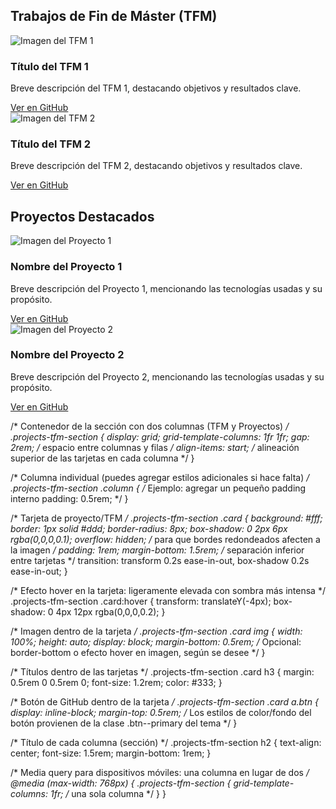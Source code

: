 <div class="projects-tfm-section">
  <!-- Columna 1: Trabajos de Fin de Máster -->
  <div class="column tfm-column">
    <h2>Trabajos de Fin de Máster (TFM)</h2>
    <!-- Tarjeta TFM 1 -->
    <div class="card">
      <img src="URL_IMAGEN_TFM1" alt="Imagen del TFM 1">
      <h3>Título del TFM 1</h3>
      <p>Breve descripción del TFM 1, destacando objetivos y resultados clave.</p>
      <a href="https://github.com/usuario/TFM1" class="btn btn--primary" target="_blank">Ver en GitHub</a>
    </div>
    <!-- Tarjeta TFM 2 (opcional) -->
    <div class="card">
      <img src="URL_IMAGEN_TFM2" alt="Imagen del TFM 2">
      <h3>Título del TFM 2</h3>
      <p>Breve descripción del TFM 2, destacando objetivos y resultados clave.</p>
      <a href="https://github.com/usuario/TFM2" class="btn btn--primary" target="_blank">Ver en GitHub</a>
    </div>
    <!-- ...añadir más tarjetas de TFM si es necesario -->
  </div>

  <!-- Columna 2: Proyectos Destacados -->
  <div class="column projects-column">
    <h2>Proyectos Destacados</h2>
    <!-- Tarjeta Proyecto 1 -->
    <div class="card">
      <img src="URL_IMAGEN_PROY1" alt="Imagen del Proyecto 1">
      <h3>Nombre del Proyecto 1</h3>
      <p>Breve descripción del Proyecto 1, mencionando las tecnologías usadas y su propósito.</p>
      <a href="https://github.com/usuario/Proyecto1" class="btn btn--primary" target="_blank">Ver en GitHub</a>
    </div>
    <!-- Tarjeta Proyecto 2 -->
    <div class="card">
      <img src="URL_IMAGEN_PROY2" alt="Imagen del Proyecto 2">
      <h3>Nombre del Proyecto 2</h3>
      <p>Breve descripción del Proyecto 2, mencionando las tecnologías usadas y su propósito.</p>
      <a href="https://github.com/usuario/Proyecto2" class="btn btn--primary" target="_blank">Ver en GitHub</a>
    </div>
    <!-- ...añadir más tarjetas de proyectos según sea necesario -->
  </div>
</div>

/* Contenedor de la sección con dos columnas (TFM y Proyectos) */
.projects-tfm-section {
  display: grid;
  grid-template-columns: 1fr 1fr;
  gap: 2rem;               /* espacio entre columnas y filas */
  align-items: start;      /* alineación superior de las tarjetas en cada columna */
}

/* Columna individual (puedes agregar estilos adicionales si hace falta) */
.projects-tfm-section .column {
  /* Ejemplo: agregar un pequeño padding interno 
     padding: 0.5rem;
     */
}

/* Tarjeta de proyecto/TFM */
.projects-tfm-section .card {
  background: #fff;
  border: 1px solid #ddd;
  border-radius: 8px;
  box-shadow: 0 2px 6px rgba(0,0,0,0.1);
  overflow: hidden;  /* para que bordes redondeados afecten a la imagen */
  padding: 1rem;
  margin-bottom: 1.5rem;  /* separación inferior entre tarjetas */
  transition: transform 0.2s ease-in-out, box-shadow 0.2s ease-in-out;
}

/* Efecto hover en la tarjeta: ligeramente elevada con sombra más intensa */
.projects-tfm-section .card:hover {
  transform: translateY(-4px);
  box-shadow: 0 4px 12px rgba(0,0,0,0.2);
}

/* Imagen dentro de la tarjeta */
.projects-tfm-section .card img {
  width: 100%;
  height: auto;
  display: block;
  margin-bottom: 0.5rem;
  /* Opcional: border-bottom o efecto hover en imagen, según se desee */
}

/* Títulos dentro de las tarjetas */
.projects-tfm-section .card h3 {
  margin: 0.5rem 0 0.5rem 0;
  font-size: 1.2rem;
  color: #333;
}

/* Botón de GitHub dentro de la tarjeta */
.projects-tfm-section .card a.btn {
  display: inline-block;
  margin-top: 0.5rem;
  /* Los estilos de color/fondo del botón provienen de la clase .btn--primary del tema */
}

/* Título de cada columna (sección) */
.projects-tfm-section h2 {
  text-align: center;
  font-size: 1.5rem;
  margin-bottom: 1rem;
}

/* Media query para dispositivos móviles: una columna en lugar de dos */
@media (max-width: 768px) {
  .projects-tfm-section {
    grid-template-columns: 1fr;   /* una sola columna */
  }
}
